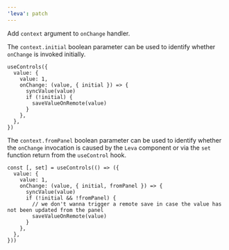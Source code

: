 ```yaml
---
'leva': patch
---
```


Add `context` argument to `onChange` handler.

The `context.initial` boolean parameter can be used to identify whether `onChange` is invoked initially.

```tsx
useControls({
  value: {
    value: 1,
    onChange: (value, { initial }) => {
      syncValue(value)
      if (!initial) {
        saveValueOnRemote(value)
      }
    },
  },
})
```

The `context.fromPanel` boolean parameter can be used to identify whether the `onChange` invocation is caused by the `Leva` component or via the `set` function return from the `useControl` hook.

```tsx
const [, set] = useControls(() => ({
  value: {
    value: 1,
    onChange: (value, { initial, fromPanel }) => {
      syncValue(value)
      if (!initial && !fromPanel) {
        // we don't wanna trigger a remote save in case the value has not been updated from the panel
        saveValueOnRemote(value)
      }
    },
  },
}))
```

